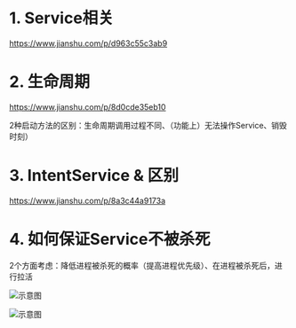 # 1. Service相关
https://www.jianshu.com/p/d963c55c3ab9
# 2. 生命周期
https://www.jianshu.com/p/8d0cde35eb10

2种启动方法的区别：生命周期调用过程不同、（功能上）无法操作Service、销毁时刻）

# 3. IntentService & 区别
https://www.jianshu.com/p/8a3c44a9173a


# 4. 如何保证Service不被杀死

2个方面考虑：降低进程被杀死的概率（提高进程优先级）、在进程被杀死后，进行拉活

![示意图](http://upload-images.jianshu.io/upload_images/944365-80ddb22ddb05763a.png?imageMogr2/auto-orient/strip%7CimageView2/2/w/1240)


![示意图](http://upload-images.jianshu.io/upload_images/944365-314b51661a6945d1.png?imageMogr2/auto-orient/strip%7CimageView2/2/w/1240)